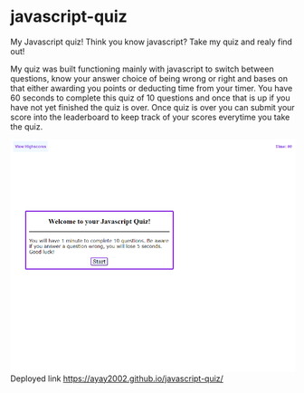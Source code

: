 # javascript-quiz

My Javascript quiz!
Think you know javascript? Take my quiz and realy find out!

 My quiz was built functioning mainly with javascript to switch between questions, know your answer choice of being wrong or right and bases on that either awarding you points or deducting time from your timer. You have 60 seconds to complete this quiz of 10 questions and once that is up if you have not yet finished the quiz is over. Once quiz is over you can submit your score into the leaderboard to keep track of your scores everytime you take the quiz.

![alt=deployed site](/Assets/Screenshot%202023-09-18%20182540.png)
Deployed link 
https://ayay2002.github.io/javascript-quiz/